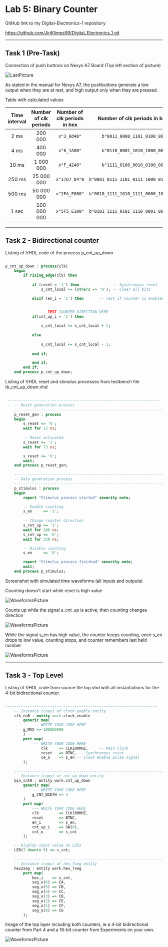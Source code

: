 # Lab 5: Binary Counter


GitHub link to my Digital-Electronics-1 repository

https://github.com/JiriKlimes99/Digital_Electronics_1.git

--------------------------------------------------


## Task 1 (Pre-Task)

Connection of push buttons on Nexys A7 Board (Top left section of picture)

![LastPicture](Images/BUTTONS.png)

As stated in the manual for Nexys A7, the pushbuttons generate a low output when they are at rest, and high output only when they are pressed.



Table with calculated values

   | **Time interval** | **Number of clk periods** | **Number of clk periods in hex** | **Number of clk periods in binary** |
   | :-: | :-: | :-: | :-: |
   | 2&nbsp;ms | 200 000 | `x"3_0d40"` | `b"0011_0000_1101_0100_0000"` |
   | 4&nbsp;ms | 400 000 | `x"6_1A80"` | `b"0110_0001_1010_1000_0000"` |
   | 10&nbsp;ms | 1 000 000 | `x"F_4240"` | `b"1111_0100_0010_0100_0000"` |
   | 250&nbsp;ms | 25 000 000 | `x"17D7_84"0` | `b"0001_0111_1101_0111_1000_0100_0000"` |
   | 500&nbsp;ms | 50 000 000 | `x"2FA_F080"` | `b"0010_1111_1010_1111_0000_1000_0000"` |
   | 1&nbsp;sec | 100 000 000 | `x"5F5_E100"` | `b"0101_1111_0101_1110_0001_0000_0000"` |

--------------------------------------------------


## Task 2 - Bidirectional counter

Listing of VHDL code of the process p_cnt_up_down

```vhdl

p_cnt_up_down : process(clk)
    begin
        if rising_edge(clk) then
        
            if (reset = '1') then               -- Synchronous reset
                s_cnt_local <= (others => '0'); -- Clear all bits

            elsif (en_i = '1') then       -- Test if counter is enabled


                -- TEST COUNTER DIRECTION HERE
            if(cnt_up_i = '1') then
                
                s_cnt_local <= s_cnt_local + 1;
            
            else
            
                s_cnt_local <= s_cnt_local - 1;
            
            end if;

            end if;
        end if;
    end process p_cnt_up_down;

```

Listing of VHDL reset and stimulus processes from testbench file tb_cnt_up_down.vhd

```vhdl

 --------------------------------------------------------------------
    -- Reset generation process
    --------------------------------------------------------------------
    p_reset_gen : process
    begin
        s_reset <= '0';
        wait for 12 ns;
        
        -- Reset activated
        s_reset <= '1';
        wait for 73 ns;

        s_reset <= '0';
        wait;
    end process p_reset_gen;

    --------------------------------------------------------------------
    -- Data generation process
    --------------------------------------------------------------------
    p_stimulus : process
    begin
        report "Stimulus process started" severity note;

        -- Enable counting
        s_en     <= '1';
        
        -- Change counter direction
        s_cnt_up <= '1';
        wait for 380 ns;
        s_cnt_up <= '0';
        wait for 220 ns;

        -- Disable counting
        s_en     <= '0';

        report "Stimulus process finished" severity note;
        wait;
    end process p_stimulus;

```

Screenshot with simulated time waveforms (all inputs and outputs)


Counting doesn't start while reset is high value

![WaveformsPicture](Images/Reset_and_CountStart.PNG)

Counts up while the signal s_cnt_up is active, then counting changes direction

![WaveformsPicture](Images/CountUpToCountDown.PNG)

While the signal s_en has high value, the counter keeps counting, once s_en drops to low value, counting stops, and counter remembers last held number

![WaveformsPicture](Images/CountStops.PNG)

--------------------------------------------------



## Task 3 - Top Level

Listing of VHDL code from source file top.vhd with all instantiations for the 4-bit bidirectional counter.

```vhdl

--------------------------------------------------------------------
    -- Instance (copy) of clock_enable entity
    clk_en0 : entity work.clock_enable
        generic map(
            --- WRITE YOUR CODE HERE
        g_MAX => 100000000
        )
        port map(
            --- WRITE YOUR CODE HERE
                clk     => CLK100MHZ,     -- Main clock
                reset   => BTNC, -- Synchronous reset
                ce_o    => s_en -- Clock enable pulse signal
        );

    --------------------------------------------------------------------
    -- Instance (copy) of cnt_up_down entity
    bin_cnt0 : entity work.cnt_up_down
        generic map(
            --- WRITE YOUR CODE HERE
            g_CNT_WIDTH => 4
        )
        port map(
            --- WRITE YOUR CODE HERE
            clk         => CLK100MHZ,
            reset       => BTNC,
            en_i        => s_en,
            cnt_up_i    => SW(0),
            cnt_o       => s_cnt
        );

    -- Display input value on LEDs
    LED(3 downto 0) <= s_cnt;

    --------------------------------------------------------------------
    -- Instance (copy) of hex_7seg entity
    hex2seg : entity work.hex_7seg
        port map(
            hex_i    => s_cnt,
            seg_o(6) => CA,
            seg_o(5) => CB,
            seg_o(4) => CC,
            seg_o(3) => CD,
            seg_o(2) => CE,
            seg_o(1) => CF,
            seg_o(0) => CG
        );

```

Image of the top layer including both counters, ie a 4-bit bidirectional counter from Part 4 and a 16-bit counter from Experiments on your own.

![WaveformsPicture](Images/Scheme.jpg)
